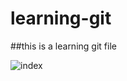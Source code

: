 # learning-git

##this is a learning git file

![index](https://user-images.githubusercontent.com/76272509/120090368-8554b480-c11f-11eb-96aa-74723f64ea08.jpg)
